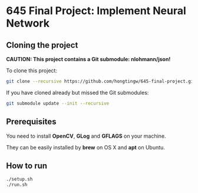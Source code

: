 # 645 Final Project: Implement Neural Network

## Cloning the project

**CAUTION: This project contains a Git submodule: nlohmann/json!**

To clone this project:
```bash
git clone --recursive https://github.com/hongtingw/645-final-project.git
```
If you have cloned already but missed the Git submodules:
```bash
git submodule update --init --recursive
```

## Prerequisites

You need to install **OpenCV**, **GLog** and **GFLAGS** on your machine.

They can be easily installed by **brew** on OS X and **apt** on Ubuntu.

## How to run

```bash
./setup.sh
./run.sh
```